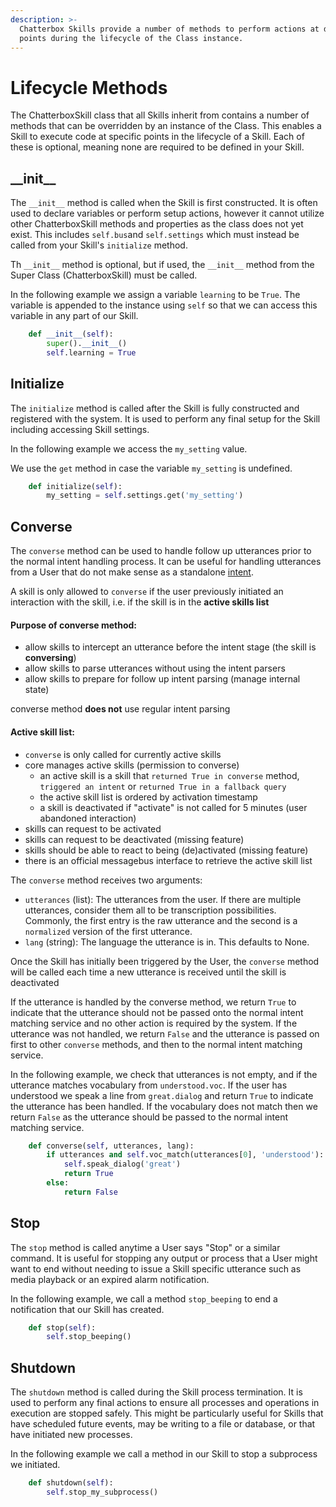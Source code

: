 ```yaml
---
description: >-
  Chatterbox Skills provide a number of methods to perform actions at different
  points during the lifecycle of the Class instance.
---
```


# Lifecycle Methods

The ChatterboxSkill class that all Skills inherit from contains a number of methods that can be overridden by an instance of the Class. This enables a Skill to execute code at specific points in the lifecycle of a Skill. Each of these is optional, meaning none are required to be defined in your Skill.

## **\_\_init\_\_**

The `__init__` method is called when the Skill is first constructed. It is often used to declare variables or perform setup actions, however it cannot utilize other ChatterboxSkill methods and properties as the class does not yet exist. This includes `self.bus`and `self.settings` which must instead be called from your Skill's `initialize` method.

Th `__init__` method is optional, but if used, the `__init__` method from the Super Class \(ChatterboxSkill\) must be called.

In the following example we assign a variable `learning` to be `True`. The variable is appended to the instance using `self` so that we can access this variable in any part of our Skill.

```python
    def __init__(self):
        super().__init__()
        self.learning = True
```

## Initialize

The `initialize` method is called after the Skill is fully constructed and registered with the system. It is used to perform any final setup for the Skill including accessing Skill settings.

In the following example we access the `my_setting` value. 

We use the `get` method in case the variable `my_setting` is undefined.

```python
    def initialize(self):
        my_setting = self.settings.get('my_setting')
```

## Converse

The `converse` method can be used to handle follow up utterances prior to the normal intent handling process. It can be useful for handling utterances from a User that do not make sense as a standalone [intent](../user-interaction/intents/).

A skill is only allowed to `converse` if the user previously initiated an interaction with the skill, i.e. if the skill is in the **active skills list**

#### Purpose of converse method:

- allow skills to intercept an utterance before the intent stage (the skill is **conversing**)
- allow skills to parse utterances without using the intent parsers
- allow skills to prepare for follow up intent parsing (manage internal state)

converse method **does not** use regular intent parsing

#### Active skill list:

- `converse` is only called for currently active skills
- core manages active skills (permission to converse)
  - an active skill is a skill that `returned True in converse` method, `triggered an intent` or `returned True in a fallback query`
  - the active skill list is ordered by activation timestamp
  - a skill is deactivated if "activate" is not called for 5 minutes (user abandoned interaction)
- skills can request to be activated
- skills can request to be deactivated (missing feature)
- skills should be able to react to being (de)activated (missing feature)
- there is an official messagebus interface to retrieve the active skill list


The `converse` method receives two arguments:

* `utterances` \(list\): The utterances from the user. If there are multiple utterances, consider them all to be transcription possibilities. Commonly, the first entry is the raw utterance and the second is a `normalized` version of the first utterance.
* `lang` \(string\): The language the utterance is in. This defaults to None.


Once the Skill has initially been triggered by the User, the `converse` method will be called each time a new utterance is received until the skill is deactivated

If the utterance is handled by the converse method, we return `True` to indicate that the utterance should not be passed onto the normal intent matching service and no other action is required by the system. If the utterance was not handled, we return `False` and the utterance is passed on first to other `converse` methods, and then to the normal intent matching service.

In the following example, we check that utterances is not empty, and if the utterance matches vocabulary from `understood.voc`. If the user has understood we speak a line from `great.dialog` and return `True` to indicate the utterance has been handled. If the vocabulary does not match then we return `False` as the utterance should be passed to the normal intent matching service.

```python
    def converse(self, utterances, lang):
        if utterances and self.voc_match(utterances[0], 'understood'):
            self.speak_dialog('great')
            return True
        else:
            return False
```

## Stop

The `stop` method is called anytime a User says "Stop" or a similar command. It is useful for stopping any output or process that a User might want to end without needing to issue a Skill specific utterance such as media playback or an expired alarm notification.

In the following example, we call a method `stop_beeping` to end a notification that our Skill has created.

```python
    def stop(self):
        self.stop_beeping()
```

## Shutdown

The `shutdown` method is called during the Skill process termination. It is used to perform any final actions to ensure all processes and operations in execution are stopped safely. This might be particularly useful for Skills that have scheduled future events, may be writing to a file or database, or that have initiated new processes.

In the following example we call a method in our Skill to stop a subprocess we initiated.

```python
    def shutdown(self):
        self.stop_my_subprocess()
```

